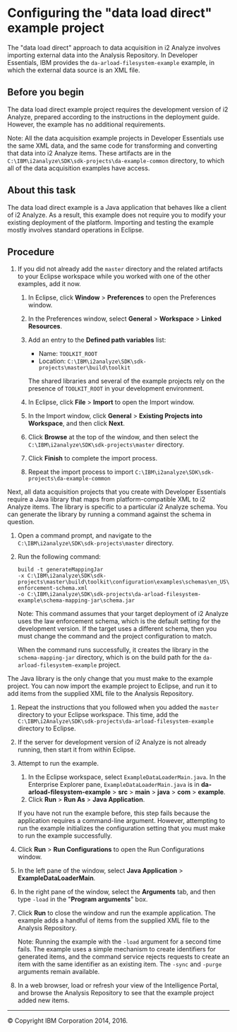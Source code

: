 Configuring the "data load direct" example project
==================================================

The "data load direct" approach to data acquisition in i2 Analyze involves importing external data into the Analysis Repository. In Developer Essentials, IBM provides the `da-arload-filesystem-example` example, in which the external data source is an XML file.

Before you begin
----------------

The data load direct example project requires the development version of i2 Analyze, prepared according to the instructions in the deployment guide. However, the example has no additional requirements.

Note: All the data acquisition example projects in Developer Essentials use the same XML data, and the same code for transforming and converting that data into i2 Analyze items. These artifacts are in the `C:\IBM\i2analyze\SDK\sdk-projects\da-example-common` directory, to which all of the data acquisition examples have access.

About this task
---------------

The data load direct example is a Java application that behaves like a client of i2 Analyze. As a result, this example does not require you to modify your existing deployment of the platform. Importing and testing the example mostly involves standard operations in Eclipse.

Procedure
---------

1.  If you did not already add the `master` directory and the related artifacts to your Eclipse workspace while you worked with one of the other examples, add it now.
    1.  In Eclipse, click **Window** \> **Preferences** to open the Preferences window.
    2.  In the Preferences window, select **General** \> **Workspace** \> **Linked Resources**.
    3.  Add an entry to the **Defined path variables** list:

        -   Name: `TOOLKIT_ROOT`
        -   Location: `C:\IBM\i2analyze\SDK\sdk-projects\master\build\toolkit`

        The shared libraries and several of the example projects rely on the presence of `TOOLKIT_ROOT` in your development environment.

    4.  In Eclipse, click **File** \> **Import** to open the Import window.
    5.  In the Import window, click **General** \> **Existing Projects into Workspace**, and then click **Next**.
    6.  Click **Browse** at the top of the window, and then select the `C:\IBM\i2analyze\SDK\sdk-projects\master` directory.
    7.  Click **Finish** to complete the import process.
    8.  Repeat the import process to import `C:\IBM\i2analyze\SDK\sdk-projects\da-example-common`

Next, all data acquisition projects that you create with Developer Essentials require a Java library that maps from platform-compatible XML to i2 Analyze items. The library is specific to a particular i2 Analyze schema. You can generate the library by running a command against the schema in question.

1.  Open a command prompt, and navigate to the `C:\IBM\i2analyze\SDK\sdk-projects\master` directory.
2.  Run the following command:

    ``` {.pre .codeblock}
    build -t generateMappingJar 
    -x C:\IBM\i2analyze\SDK\sdk-projects\master\build\toolkit\configuration\examples\schemas\en_US\law-enforcement-schema.xml
    -o C:\IBM\i2analyze\SDK\sdk-projects\da-arload-filesystem-example\schema-mapping-jar\schema.jar
    ```

    Note: This command assumes that your target deployment of i2 Analyze uses the law enforcement schema, which is the default setting for the development version. If the target uses a different schema, then you must change the command and the project configuration to match.

    When the command runs successfully, it creates the library in the `schema-mapping-jar` directory, which is on the build path for the `da-arload-filesystem-example` project.

The Java library is the only change that you must make to the example project. You can now import the example project to Eclipse, and run it to add items from the supplied XML file to the Analysis Repository.

1.  Repeat the instructions that you followed when you added the `master` directory to your Eclipse workspace. This time, add the `C:\IBM\i2Analyze\SDK\sdk-projects\da-arload-filesystem-example` directory to Eclipse.
2.  If the server for development version of i2 Analyze is not already running, then start it from within Eclipse.
3.  Attempt to run the example.
    1.  In the Eclipse workspace, select `ExampleDataLoaderMain.java`. In the Enterprise Explorer pane, `ExampleDataLoaderMain.java` is in **da-arload-filesystem-example** \> **src** \> **main** \> **java** \> **com** \> **example**.
    2.  Click **Run** \> **Run As** \> **Java Application**.

    If you have not run the example before, this step fails because the application requires a command-line argument. However, attempting to run the example initializes the configuration setting that you must make to run the example successfully.
4.  Click **Run** \> **Run Configurations** to open the Run Configurations window.
5.  In the left pane of the window, select **Java Application** \> **ExampleDataLoaderMain**.
6.  In the right pane of the window, select the **Arguments** tab, and then type `-load` in the "**Program arguments**" box.
7.  Click **Run** to close the window and run the example application. The example adds a handful of items from the supplied XML file to the Analysis Repository.

    Note: Running the example with the `-load` argument for a second time fails. The example uses a simple mechanism to create identifiers for generated items, and the command service rejects requests to create an item with the same identifier as an existing item. The `-sync` and `-purge` arguments remain available.

8.  In a web browser, load or refresh your view of the Intelligence Portal, and browse the Analysis Repository to see that the example project added new items.

* * * * *

© Copyright IBM Corporation 2014, 2016.


